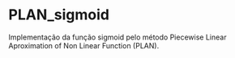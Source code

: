 # PLAN_sigmoid
 Implementação da função sigmoid pelo método Piecewise Linear Aproximation of Non Linear Function (PLAN).
